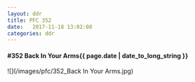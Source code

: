 ```yaml
---
layout: ddr
title: PFC 352
date:   2017-11-18 13:02:08
categories: ddr
---
```


#### **#352** Back In Your Arms<span class="pull-right">{{ page.date | date_to_long_string }}</span>
![](/images/pfc/352_Back In Your Arms.jpg)
